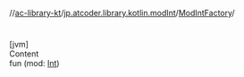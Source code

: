 //[ac-library-kt](../../index.md)/[jp.atcoder.library.kotlin.modInt](../index.md)/[ModIntFactory](index.md)/[<init>](-init-.md)



# <init>  
[jvm]  
Content  
fun [<init>](-init-.md)(mod: [Int](https://kotlinlang.org/api/latest/jvm/stdlib/kotlin/-int/index.html))  



